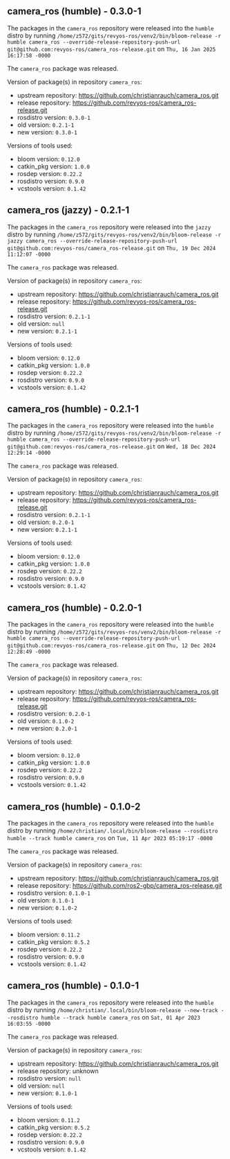 ## camera_ros (humble) - 0.3.0-1

The packages in the `camera_ros` repository were released into the `humble` distro by running `/home/z572/gits/revyos-ros/venv2/bin/bloom-release -r humble camera_ros --override-release-repository-push-url git@github.com:revyos-ros/camera_ros-release.git` on `Thu, 16 Jan 2025 16:17:58 -0000`

The `camera_ros` package was released.

Version of package(s) in repository `camera_ros`:

- upstream repository: https://github.com/christianrauch/camera_ros.git
- release repository: https://github.com/revyos-ros/camera_ros-release.git
- rosdistro version: `0.3.0-1`
- old version: `0.2.1-1`
- new version: `0.3.0-1`

Versions of tools used:

- bloom version: `0.12.0`
- catkin_pkg version: `1.0.0`
- rosdep version: `0.22.2`
- rosdistro version: `0.9.0`
- vcstools version: `0.1.42`


## camera_ros (jazzy) - 0.2.1-1

The packages in the `camera_ros` repository were released into the `jazzy` distro by running `/home/z572/gits/revyos-ros/venv2/bin/bloom-release -r jazzy camera_ros --override-release-repository-push-url git@github.com:revyos-ros/camera_ros-release.git` on `Thu, 19 Dec 2024 11:12:07 -0000`

The `camera_ros` package was released.

Version of package(s) in repository `camera_ros`:

- upstream repository: https://github.com/christianrauch/camera_ros.git
- release repository: https://github.com/revyos-ros/camera_ros-release.git
- rosdistro version: `0.2.1-1`
- old version: `null`
- new version: `0.2.1-1`

Versions of tools used:

- bloom version: `0.12.0`
- catkin_pkg version: `1.0.0`
- rosdep version: `0.22.2`
- rosdistro version: `0.9.0`
- vcstools version: `0.1.42`


## camera_ros (humble) - 0.2.1-1

The packages in the `camera_ros` repository were released into the `humble` distro by running `/home/z572/gits/revyos-ros/venv2/bin/bloom-release -r humble camera_ros --override-release-repository-push-url git@github.com:revyos-ros/camera_ros-release.git` on `Wed, 18 Dec 2024 12:29:14 -0000`

The `camera_ros` package was released.

Version of package(s) in repository `camera_ros`:

- upstream repository: https://github.com/christianrauch/camera_ros.git
- release repository: https://github.com/revyos-ros/camera_ros-release.git
- rosdistro version: `0.2.1-1`
- old version: `0.2.0-1`
- new version: `0.2.1-1`

Versions of tools used:

- bloom version: `0.12.0`
- catkin_pkg version: `1.0.0`
- rosdep version: `0.22.2`
- rosdistro version: `0.9.0`
- vcstools version: `0.1.42`


## camera_ros (humble) - 0.2.0-1

The packages in the `camera_ros` repository were released into the `humble` distro by running `/home/z572/gits/revyos-ros/venv2/bin/bloom-release -r humble camera_ros --override-release-repository-push-url git@github.com:revyos-ros/camera_ros-release.git` on `Thu, 12 Dec 2024 12:28:49 -0000`

The `camera_ros` package was released.

Version of package(s) in repository `camera_ros`:

- upstream repository: https://github.com/christianrauch/camera_ros.git
- release repository: https://github.com/revyos-ros/camera_ros-release.git
- rosdistro version: `0.2.0-1`
- old version: `0.1.0-2`
- new version: `0.2.0-1`

Versions of tools used:

- bloom version: `0.12.0`
- catkin_pkg version: `1.0.0`
- rosdep version: `0.22.2`
- rosdistro version: `0.9.0`
- vcstools version: `0.1.42`


## camera_ros (humble) - 0.1.0-2

The packages in the `camera_ros` repository were released into the `humble` distro by running `/home/christian/.local/bin/bloom-release --rosdistro humble --track humble camera_ros` on `Tue, 11 Apr 2023 05:19:17 -0000`

The `camera_ros` package was released.

Version of package(s) in repository `camera_ros`:

- upstream repository: https://github.com/christianrauch/camera_ros.git
- release repository: https://github.com/ros2-gbp/camera_ros-release.git
- rosdistro version: `0.1.0-1`
- old version: `0.1.0-1`
- new version: `0.1.0-2`

Versions of tools used:

- bloom version: `0.11.2`
- catkin_pkg version: `0.5.2`
- rosdep version: `0.22.2`
- rosdistro version: `0.9.0`
- vcstools version: `0.1.42`


## camera_ros (humble) - 0.1.0-1

The packages in the `camera_ros` repository were released into the `humble` distro by running `/home/christian/.local/bin/bloom-release --new-track --rosdistro humble --track humble camera_ros` on `Sat, 01 Apr 2023 16:03:55 -0000`

The `camera_ros` package was released.

Version of package(s) in repository `camera_ros`:

- upstream repository: https://github.com/christianrauch/camera_ros.git
- release repository: unknown
- rosdistro version: `null`
- old version: `null`
- new version: `0.1.0-1`

Versions of tools used:

- bloom version: `0.11.2`
- catkin_pkg version: `0.5.2`
- rosdep version: `0.22.2`
- rosdistro version: `0.9.0`
- vcstools version: `0.1.42`


